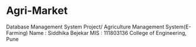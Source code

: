 # Agri-Market
Database Management System Project/ Agriculture Management System(E-Farming)
Name : Siddhika Bejekar
MIS : 111803136
College of Engineering, Pune
